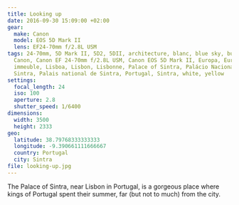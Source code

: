 ```yaml
---
title: Looking up
date: 2016-09-30 15:09:00 +02:00
gear:
  make: Canon
  model: EOS 5D Mark II
  lens: EF24-70mm f/2.8L USM
tags: 24-70mm, 5D Mark II, 5D2, 5DII, architecture, blanc, blue sky, building,
  Canon, Canon EF 24-70mm f/2.8L USM, Canon EOS 5D Mark II, Europa, Europe,
  immeuble, Lisboa, Lisbon, Lisbonne, Palace of Sintra, Palácio Nacional de
  Sintra, Palais national de Sintra, Portugal, Sintra, white, yellow
settings:
  focal_length: 24
  iso: 100
  aperture: 2.8
  shutter_speed: 1/6400
dimensions:
  width: 3500
  height: 2333
geo:
  latitude: 38.79768333333333
  longitude: -9.390661111666667
  country: Portugal
  city: Sintra
file: looking-up.jpg
---
```


The Palace of Sintra, near Lisbon in Portugal, is a gorgeous place where kings of Portugal spent their summer, far (but not to much) from the city.

